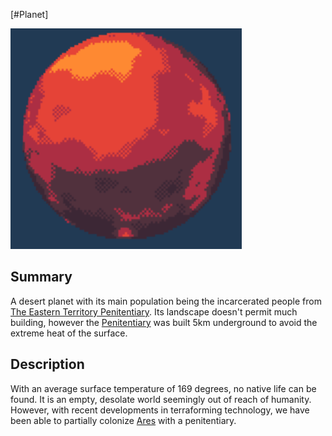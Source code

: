 [#Planet]

![](Pasted%20image%2020211221235344.png)

## Summary

A desert planet with its main population being the incarcerated people from [The Eastern Territory Penitentiary](../Locations/The%20Eastern%20Territory%20Penitentiary.md). Its landscape doesn't permit much building, however the [Penitentiary](../Locations/The%20Eastern%20Territory%20Penitentiary.md) was built 5km underground to avoid the extreme heat of the surface.

## Description

With an average surface temperature of 169 degrees, no native life can be found. It is an empty, desolate world seemingly out of reach of humanity. However, with recent developments in terraforming technology, we have been able to partially colonize [Ares](Ares.md) with a penitentiary.
